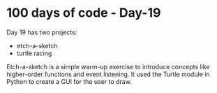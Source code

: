 # 100 days of code - Day-19

Day 19 has two projects:
* etch-a-sketch
* turtle racing

Etch-a-sketch is a simple warm-up exercise to introduce concepts like higher-order
functions and event listening. It used the Turtle module in Python to create a GUI for
the user to draw.

